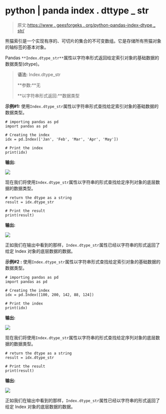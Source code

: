 # python | panda index . dttype _ str

> 原文:[https://www . geesforgeks . org/python-pandas-index-dtype _ str/](https://www.geeksforgeeks.org/python-pandas-index-dtype_str/)

熊猫索引是一个实现有序的、可切片的集合的不可变数组。它是存储所有熊猫对象的轴标签的基本对象。

Pandas `**Index.dtype_str**`属性以字符串形式返回给定索引对象的基础数据的数据类型(dtype)。

> **语法:** Index.dtype_str
> 
> **参数:**无
> 
> **以字符串形式返回:**数据类型

**示例#1:** 使用`Index.dtype_str`属性以字符串形式查找给定索引对象的基础数据的数据类型。

```
# importing pandas as pd
import pandas as pd

# Creating the index
idx = pd.Index(['Jan', 'Feb', 'Mar', 'Apr', 'May'])

# Print the index
print(idx)
```

**输出:**

![](img/fc8b782aee16162731fbb602f61e5c2e.png)

现在我们将使用`Index.dtype_str`属性以字符串的形式查找给定序列对象的底层数据的数据类型。

```
# return the dtype as a string
result = idx.dtype_str

# Print the result
print(result)
```

**输出:**

![](img/0f20cfe846d283d1fb51915dc8491911.png)

正如我们在输出中看到的那样，`Index.dtype_str`属性已经以字符串的形式返回了给定 Index 对象的底层数据的数据。

**示例#2 :** 使用`Index.dtype_str`属性以字符串形式查找给定索引对象的基础数据的数据类型。

```
# importing pandas as pd
import pandas as pd

# Creating the index
idx = pd.Index([100, 200, 142, 88, 124])

# Print the index
print(idx)
```

**输出:**

![](img/a7e2ae3749858d771e74111e592606bd.png)

现在我们将使用`Index.dtype_str`属性以字符串的形式查找给定序列对象的底层数据的数据类型。

```
# return the dtype as a string
result = idx.dtype_str

# Print the result
print(result)
```

**输出:**

![](img/098934a4596cb6eb57d516f16a18cf31.png)

正如我们在输出中看到的那样，`Index.dtype_str`属性已经以字符串的形式返回了给定 Index 对象的底层数据的数据。